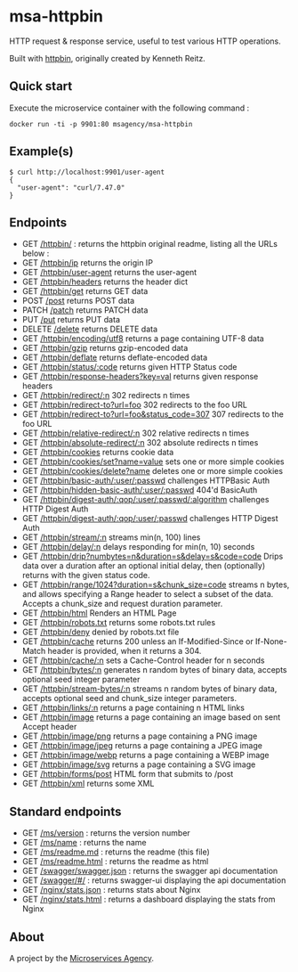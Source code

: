 
# msa-httpbin

HTTP request & response service, useful to test various HTTP operations.

Built with [httpbin](https://github.com/Runscope/httpbin), originally created by Kenneth Reitz.

## Quick start

Execute the microservice container with the following command :

    docker run -ti -p 9901:80 msagency/msa-httpbin

## Example(s)

    $ curl http://localhost:9901/user-agent
    {
      "user-agent": "curl/7.47.0"
    }

## Endpoints

- GET [/httpbin/](/httpbin/) : returns the httpbin original readme, listing all the URLs below :
- GET [/httpbin/ip](/httpbin/ip) returns the origin IP
- GET [/httpbin/user-agent](/httpbin/user-agent) returns the user-agent
- GET [/httpbin/headers](/httpbin/headers) returns the header dict
- GET [/httpbin/get](/httpbin/get) returns GET data
- POST [/post]() returns POST data
- PATCH [/patch]() returns PATCH data
- PUT [/put]() returns PUT data
- DELETE [/delete]() returns DELETE data
- GET [/httpbin/encoding/utf8](/httpbin/encoding/utf8) returns a page containing UTF-8 data
- GET [/httpbin/gzip](/httpbin/gzip) returns gzip-encoded data
- GET [/httpbin/deflate](/httpbin/deflate) returns deflate-encoded data
- GET [/httpbin/status/:code](/httpbin/status/418) returns given HTTP Status code
- GET [/httpbin/response-headers?key=val](/httpbin/response-headers?Server=httpbin&Content-Type=text%2Fplain%3B+charset%3DUTF-8) returns given response headers
- GET [/httpbin/redirect/:n](/httpbin/redirect/6) 302 redirects n times
- GET [/httpbin/redirect-to?url=foo](/httpbin/redirect-to?url=foo) 302 redirects to the foo URL
- GET [/httpbin/redirect-to?url=foo&status_code=307](/httpbin/redirect-to?url=foo&status_code=307) 307 redirects to the foo URL
- GET [/httpbin/relative-redirect/:n](/httpbin/relative-redirect/6) 302 relative redirects n times
- GET [/httpbin/absolute-redirect/:n](/httpbin/absolute-redirect/6) 302 absolute redirects n times
- GET [/httpbin/cookies](/httpbin/cookies) returns cookie data
- GET [/httpbin/cookies/set?name=value](/httpbin/cookies/set?k1=v1&k2=v2) sets one or more simple cookies
- GET [/httpbin/cookies/delete?name](/httpbin/cookies/delete?k1=&k2=) deletes one or more simple cookies
- GET [/httpbin/basic-auth/:user/:passwd](/httpbin/basic-auth/user/passwd) challenges HTTPBasic Auth
- GET [/httpbin/hidden-basic-auth/:user/:passwd](/httpbin/hidden-basic-auth/user/passwd) 404'd BasicAuth
- GET [/httpbin/digest-auth/:qop/:user/:passwd/:algorithm](/httpbin/digest-auth/auth/user/passwd/MD5) challenges HTTP Digest Auth
- GET [/httpbin/digest-auth/:qop/:user/:passwd](/httpbin/digest-auth/auth/user/passwd/MD5) challenges HTTP Digest Auth
- GET [/httpbin/stream/:n](/httpbin/stream/20) streams min(n, 100) lines
- GET [/httpbin/delay/:n](/httpbin/delay/3) delays responding for min(n, 10) seconds
- GET [/httpbin/drip?numbytes=n&duration=s&delay=s&code=code](/httpbin/drip?duration=5&code=200&numbytes=5) Drips data over a duration after an optional initial delay, then (optionally) returns with the given status code.
- GET [/httpbin/range/1024?duration=s&chunk_size=code](/httpbin/range/1024) streams n bytes, and allows specifying a Range header to select a subset of the data. Accepts a chunk_size and request duration parameter.
- GET [/httpbin/html](/httpbin/html) Renders an HTML Page
- GET [/httpbin/robots.txt](/httpbin/robots.txt) returns some robots.txt rules
- GET [/httpbin/deny](/httpbin/deny) denied by robots.txt file
- GET [/httpbin/cache](/httpbin/cache) returns 200 unless an If-Modified-Since or If-None-Match header is provided, when it returns a 304.
- GET [/httpbin/cache/:n](/httpbin/cache/60) sets a Cache-Control header for n seconds
- GET [/httpbin/bytes/:n](/httpbin/bytes/1024) generates n random bytes of binary data, accepts optional seed integer parameter
- GET [/httpbin/stream-bytes/:n](/httpbin/stream-bytes/1024) streams n random bytes of binary data, accepts optional seed and chunk_size integer parameters.
- GET [/httpbin/links/:n](/httpbin/links/10) returns a page containing n HTML links
- GET [/httpbin/image](/httpbin/image) returns a page containing an image based on sent Accept header
- GET [/httpbin/image/png](/httpbin/image/png) returns a page containing a PNG image
- GET [/httpbin/image/jpeg](/httpbin/image/jpeg) returns a page containing a JPEG image
- GET [/httpbin/image/webp](/httpbin/image/webp) returns a page containing a WEBP image
- GET [/httpbin/image/svg](/httpbin/image/svg) returns a page containing a SVG image
- GET [/httpbin/forms/post](/httpbin/forms/post) HTML form that submits to /post
- GET [/httpbin/xml](/httpbin/xml) returns some XML

## Standard endpoints

- GET [/ms/version](/ms/version) : returns the version number
- GET [/ms/name](/ms/name) : returns the name
- GET [/ms/readme.md](/ms/readme.md) : returns the readme (this file)
- GET [/ms/readme.html](/ms/readme.html) : returns the readme as html
- GET [/swagger/swagger.json](/swagger/swagger.json) : returns the swagger api documentation
- GET [/swagger/#/](/swagger/#/) : returns swagger-ui displaying the api documentation
- GET [/nginx/stats.json](/nginx/stats.json) : returns stats about Nginx
- GET [/nginx/stats.html](/nginx/stats.html) : returns a dashboard displaying the stats from Nginx

## About

A project by the [Microservices Agency](http://microservices.agency).
